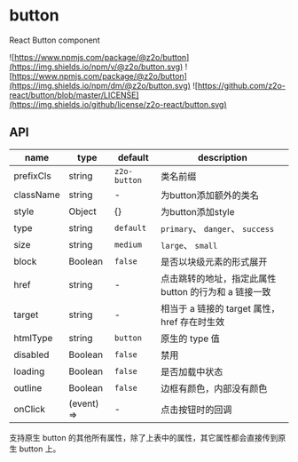 # button

React Button component

![https://www.npmjs.com/package/@z2o/button](https://img.shields.io/npm/v/@z2o/button.svg)
![https://www.npmjs.com/package/@z2o/button](https://img.shields.io/npm/dm/@z2o/button.svg)
![https://github.com/z2o-react/button/blob/master/LICENSE](https://img.shields.io/github/license/z2o-react/button.svg)


## API

name | type | default | description
--- | --- | --- | ---
prefixCls | string | `z2o-button` | 类名前缀
className | string | - | 为button添加额外的类名
style | Object | {} | 为button添加style
type | string | `default` | `primary`、 `danger`、 `success`
size | string | `medium` | `large`、 `small`
block | Boolean | `false` | 是否以块级元素的形式展开
href | string | - | 点击跳转的地址，指定此属性 button 的行为和 a 链接一致
target | string | - | 相当于 a 链接的 target 属性，href 存在时生效
htmlType | string | `button` | 原生的 type 值 
disabled | Boolean | `false` | 禁用
loading | Boolean | `false` | 是否加载中状态
outline | Boolean | `false` | 边框有颜色，内部没有颜色
onClick | (event) =>  | - | 点击按钮时的回调


支持原生 button 的其他所有属性，除了上表中的属性，其它属性都会直接传到原生 button 上。
